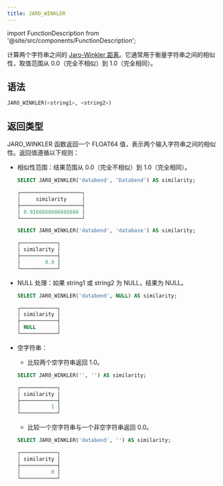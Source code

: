 ```yaml
---
title: JARO_WINKLER
---
```


import FunctionDescription from '@site/src/components/FunctionDescription';

<FunctionDescription description="引入或更新: v1.2.675"/>

计算两个字符串之间的 [Jaro-Winkler 距离](https://en.wikipedia.org/wiki/Jaro%E2%80%93Winkler_distance)。它通常用于衡量字符串之间的相似性，取值范围从 0.0（完全不相似）到 1.0（完全相同）。

## 语法

```sql
JARO_WINKLER(<string1>, <string2>)
```

## 返回类型

JARO_WINKLER 函数返回一个 FLOAT64 值，表示两个输入字符串之间的相似性。返回值遵循以下规则：

- 相似性范围：结果范围从 0.0（完全不相似）到 1.0（完全相同）。

    ```sql title='示例:'
    SELECT JARO_WINKLER('databend', 'Databend') AS similarity;

    ┌────────────────────┐
    │     similarity     │
    ├────────────────────┤
    │ 0.9166666666666666 │
    └────────────────────┘

    SELECT JARO_WINKLER('databend', 'database') AS similarity;

    ┌────────────┐
    │ similarity │
    ├────────────┤
    │        0.9 │
    └────────────┘
    ```
- NULL 处理：如果 string1 或 string2 为 NULL，结果为 NULL。

    ```sql title='示例:'
    SELECT JARO_WINKLER('databend', NULL) AS similarity;

    ┌────────────┐
    │ similarity │
    ├────────────┤
    │ NULL       │
    └────────────┘
    ```
- 空字符串：
    - 比较两个空字符串返回 1.0。

    ```sql title='示例:'
    SELECT JARO_WINKLER('', '') AS similarity;

    ┌────────────┐
    │ similarity │
    ├────────────┤
    │          1 │
    └────────────┘
    ```
    - 比较一个空字符串与一个非空字符串返回 0.0。

    ```sql title='示例:'
    SELECT JARO_WINKLER('databend', '') AS similarity;

    ┌────────────┐
    │ similarity │
    ├────────────┤
    │          0 │
    └────────────┘
    ```